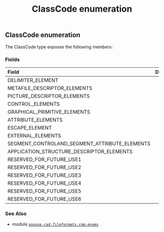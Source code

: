 ﻿---
title: ClassCode enumeration
second_title: Aspose.CAD for Python via .NET API References
description: 
type: docs
weight: 20
url: /python-net/aspose.cad.fileformats.cgm.enums/classcode/
is_root: false
---

## ClassCode enumeration



The ClassCode type exposes the following members:

### Fields
| Field | Description |
| :- | :- |
| DELIMITER_ELEMENT |  |
| METAFILE_DESCRIPTOR_ELEMENTS |  |
| PICTURE_DESCRIPTOR_ELEMENTS |  |
| CONTROL_ELEMENTS |  |
| GRAPHICAL_PRIMITIVE_ELEMENTS |  |
| ATTRIBUTE_ELEMENTS |  |
| ESCAPE_ELEMENT |  |
| EXTERNAL_ELEMENTS |  |
| SEGMENT_CONTROLAND_SEGMENT_ATTRIBUTE_ELEMENTS |  |
| APPLICATION_STRUCTURE_DESCRIPTOR_ELEMENTS |  |
| RESERVED_FOR_FUTURE_USE1 |  |
| RESERVED_FOR_FUTURE_USE2 |  |
| RESERVED_FOR_FUTURE_USE3 |  |
| RESERVED_FOR_FUTURE_USE4 |  |
| RESERVED_FOR_FUTURE_USE5 |  |
| RESERVED_FOR_FUTURE_USE6 |  |



### See Also
* module [`aspose.cad.fileformats.cgm.enums`](..)
